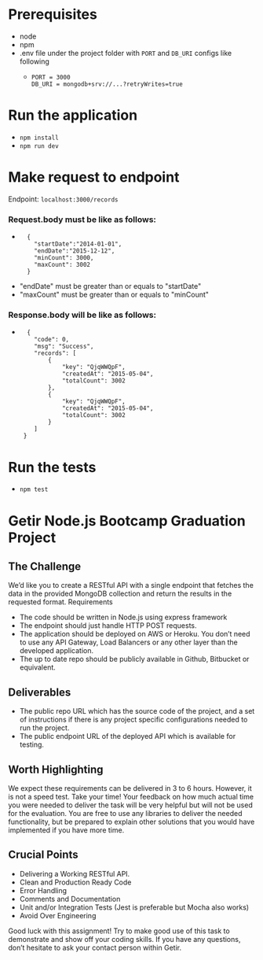 # Prerequisites
- node
- npm
- .env file under the project folder with `PORT` and `DB_URI` configs like following
  - ```
    PORT = 3000
    DB_URI = mongodb+srv://...?retryWrites=true
    ```
# Run the application
- ``npm install``
- ``npm run dev``

# Make request to endpoint
Endpoint: ``localhost:3000/records``

### Request.body must be like as follows:
- ```
    {
      "startDate":"2014-01-01",
      "endDate":"2015-12-12",
      "minCount": 3000,
      "maxCount": 3002
    }
  ```
- "endDate" must be greater than or equals to "startDate"
- "maxCount" must be greater than or equals to "minCount"

### Response.body will be like as follows:
- ```
    {
      "code": 0,
      "msg": "Success",
      "records": [
          {
              "key": "QjqWWQpF",
              "createdAt": "2015-05-04",
              "totalCount": 3002
          },
          {
              "key": "QjqWWQpF",
              "createdAt": "2015-05-04",
              "totalCount": 3002
          }
      ]
   }
  ```

# Run the tests
- ``npm test``

# Getir Node.js Bootcamp Graduation Project
## The Challenge
We’d like you to create a RESTful API with a single endpoint that fetches the data in the provided MongoDB collection and return the results in the requested format.
Requirements
- The code should be written in Node.js using express framework
- The endpoint should just handle HTTP POST requests.
- The application should be deployed on AWS or Heroku. You don’t need to use any API Gateway, Load Balancers or any other layer than the developed application.
- The up to date repo should be publicly available in Github, Bitbucket or equivalent.

## Deliverables
- The public repo URL which has the source code of the project, and a set of instructions if there is any project specific configurations needed to run the project.
- The public endpoint URL of the deployed API which is available for testing.

## Worth Highlighting
We expect these requirements can be delivered in 3 to 6 hours. However, it is not a speed test. Take your time! Your feedback on how much actual time you were needed to deliver the task will be very helpful but will not be used for the evaluation.
You are free to use any libraries to deliver the needed functionality, but be prepared to explain other solutions that you would have implemented if you have more time.

## Crucial Points
- Delivering a Working RESTful API.
- Clean and Production Ready Code
- Error Handling
- Comments and Documentation
- Unit and/or Integration Tests (Jest is preferable but Mocha also works)
- Avoid Over Engineering

Good luck with this assignment! Try to make good use of this task to demonstrate and show off your coding skills. If you have any questions, don’t hesitate to ask your contact person within Getir.
